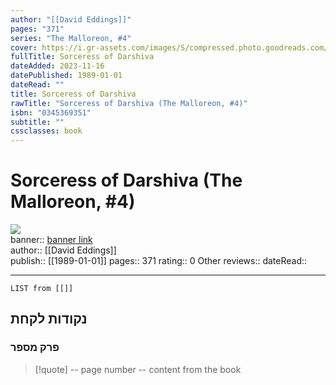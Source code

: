 ```yaml
---
author: "[[David Eddings]]"
pages: "371"
series: "The Malloreon, #4"
cover: https://i.gr-assets.com/images/S/compressed.photo.goodreads.com/books/1342438281l/371787.jpg
fullTitle: Sorceress of Darshiva
dateAdded: 2023-11-16
datePublished: 1989-01-01
dateRead: ""
title: Sorceress of Darshiva
rawTitle: "Sorceress of Darshiva (The Malloreon, #4)"
isbn: "0345369351"
subtitle: ""
cssclasses: book
---
```

# Sorceress of Darshiva (The Malloreon, #4)

![](https:&#x2F;&#x2F;i.gr-assets.com&#x2F;images&#x2F;S&#x2F;compressed.photo.goodreads.com&#x2F;books&#x2F;1342438281l&#x2F;371787.jpg)  
banner:: [banner link](https:&#x2F;&#x2F;i.gr-assets.com&#x2F;images&#x2F;S&#x2F;compressed.photo.goodreads.com&#x2F;books&#x2F;1342438281l&#x2F;371787.jpg)  
author:: [[David Eddings]]  
publish:: [[1989-01-01]]
pages:: 371
rating:: 0 
Other reviews:: 
dateRead:: 

<hr  style="clear:both"/>



```dataview
LIST from [[]]
```

## נקודות לקחת 

### פרק מספר
> [!quote] -- page number -- 
>  content from the book




```